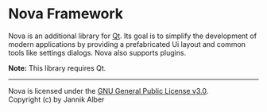 # Nova Framework

Nova is an additional library for [Qt](https://www.qt.io). Its goal is to simplify the development of modern
applications by providing a prefabricated Ui layout and common tools like settings dialogs. Nova also supports plugins.

**Note:** This library requires Qt.

---
Nova is licensed under the [GNU General Public License v3.0](https://www.gnu.org/licenses/gpl-3.0.de.html).  
Copyright (c) by Jannik Alber
